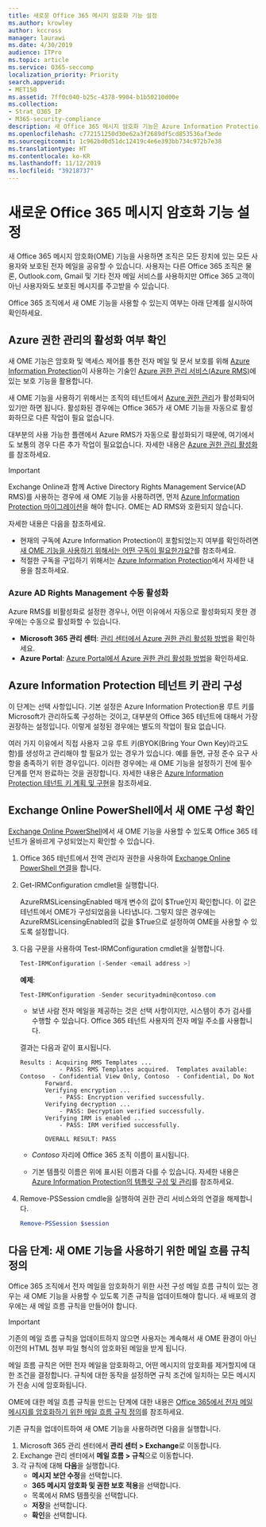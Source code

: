 ```yaml
---
title: 새로운 Office 365 메시지 암호화 기능 설정
ms.author: krowley
author: kccross
manager: laurawi
ms.date: 4/30/2019
audience: ITPro
ms.topic: article
ms.service: O365-seccomp
localization_priority: Priority
search.appverid:
- MET150
ms.assetid: 7ff0c040-b25c-4378-9904-b1b50210d00e
ms.collection:
- Strat_O365_IP
- M365-security-compliance
description: 새 Office 365 메시지 암호화 기능은 Azure Information Protection을 바탕으로 하여 구현되었고, 이 기능을 사용하면 조직 내부나 조직 외부의 사람과 보호된 전자 메일을 사용하여 통신할 수 있습니다. 새 OME 기능은 다른 Office 365 조직, Outlook.com, Gmail 및 기타 전자 메일 서비스와 함께 동작합니다.
ms.openlocfilehash: c772151250d30e62a3f2689df5cd853536af3ede
ms.sourcegitcommit: 1c962bd0d51dc12419c4e6e393bb734c972b7e38
ms.translationtype: HT
ms.contentlocale: ko-KR
ms.lasthandoff: 11/12/2019
ms.locfileid: "39218737"
---
```

# <a name="set-up-new-office-365-message-encryption-capabilities"></a>새로운 Office 365 메시지 암호화 기능 설정

새 Office 365 메시지 암호화(OME) 기능을 사용하면 조직은 모든 장치에 있는 모든 사용자와 보호된 전자 메일을 공유할 수 있습니다. 사용자는 다른 Office 365 조직은 물론, Outlook.com, Gmail 및 기타 전자 메일 서비스를 사용하지만 Office 365 고객이 아닌 사용자와도 보호된 메시지를 주고받을 수 있습니다.

Office 365 조직에서 새 OME 기능을 사용할 수 있는지 여부는 아래 단계를 실시하여 확인하세요.

## <a name="verify-that-azure-rights-management-is-active"></a>Azure 권한 관리의 활성화 여부 확인

새 OME 기능은 암호화 및 액세스 제어를 통한 전자 메일 및 문서 보호를 위해 [Azure Information Protection](https://docs.microsoft.com/azure/information-protection/what-is-azure-rms)이 사용하는 기술인 [Azure 권한 관리 서비스(Azure RMS)](https://docs.microsoft.com/azure/information-protection/what-is-information-protection)에 있는 보호 기능을 활용합니다.

새 OME 기능을 사용하기 위해서는 조직의 테넌트에서 [Azure 권한 관리](https://docs.microsoft.com/azure/information-protection/what-is-azure-rms)가 활성화되어 있기만 하면 됩니다. 활성화된 경우에는 Office 365가 새 OME 기능을 자동으로 활성화하므로 다른 작업이 필요 없습니다.

대부분의 사용 가능한 플랜에서 Azure RMS가 자동으로 활성화되기 때문에, 여기에서도 보통의 경우 다른 추가 작업이 필요없습니다. 자세한 내용은 [Azure 권한 관리 활성화](https://docs.microsoft.com/azure/information-protection/activate-service)를 참조하세요.

>[!IMPORTANT]
>Exchange Online과 함께 Active Directory Rights Management Service(AD RMS)를 사용하는 경우에 새 OME 기능을 사용하려면, 먼저 [Azure Information Protection 마이그레이션](https://docs.microsoft.com/azure/information-protection/migrate-from-ad-rms-to-azure-rms)을 해야 합니다. OME는 AD RMS와 호환되지 않습니다.  

자세한 내용은 다음을 참조하세요.

- 현재의 구독에 Azure Information Protection이 포함되었는지 여부를 확인하려면 [새 OME 기능을 사용하기 위해서는 어떤 구독이 필요한가요?](ome-faq.md#what-subscriptions-do-i-need-to-use-the-new-ome-capabilities)를 참조하세요.
- 적절한 구독을 구입하기 위해서는 [Azure Information Protection](https://azure.microsoft.com/services/information-protection/)에서 자세한 내용을 참조하세요.  

### <a name="manually-activating-azure-rights-management"></a>Azure AD Rights Management 수동 활성화

Azure RMS를 비활성화로 설정한 경우나, 어떤 이유에서 자동으로 활성화되지 못한 경우에는 수동으로 활성화할 수 있습니다.

- **Microsoft 365 관리 센터**: [관리 센터에서 Azure 권한 관리 활성화 방법](https://docs.microsoft.com/azure/information-protection/activate-office365)을 확인하세요.
- **Azure Portal**: [Azure Portal에서 Azure 권한 관리 활성화 방법](https://docs.microsoft.com/azure/information-protection/activate-azure)을 확인하세요.

## <a name="configure-management-of-your-azure-information-protection-tenant-key"></a>Azure Information Protection 테넌트 키 관리 구성

이 단계는 선택 사항입니다. 기본 설정은 Azure Information Protection용 루트 키를 Microsoft가 관리하도록 구성하는 것이고, 대부분의 Office 365 테넌트에 대해서 가장 권장하는 설정입니다. 이렇게 설정된 경우에는 별도의 작업이 필요 없습니다.

여러 가지 이유에서 직접 사용자 고유 루트 키(BYOK(Bring Your Own Key)라고도 함)를 생성하고 관리해야 할 필요가 있는 경우가 있습니다. 예를 들면, 규정 준수 요구 사항을 충족하기 위한 경우입니다. 이러한 경우에는 새 OME 기능을 설정하기 전에 필수 단계를 먼저 완료하는 것을 권장합니다. 자세한 내용은 [Azure Information Protection 테넌트 키 계획 및 구현](https://docs.microsoft.com/information-protection/plan-design/plan-implement-tenant-key)을 참조하세요.

## <a name="verify-new-ome-configuration-in-exchange-online-powershell"></a>Exchange Online PowerShell에서 새 OME 구성 확인

[Exchange Online PowerShell](https://docs.microsoft.com/powershell/exchange/exchange-online/exchange-online-powershell?view=exchange-ps)에서 새 OME 기능을 사용할 수 있도록 Office 365 테넌트가 올바르게 구성되었는지 확인할 수 있습니다.
  
1. Office 365 테넌트에서 전역 관리자 권한을 사용하여 [Exchange Online PowerShell 연결](https://docs.microsoft.com/powershell/exchange/exchange-online/connect-to-exchange-online-powershell/connect-to-exchange-online-powershell)을 합니다.

2. Get-IRMConfiguration cmdlet을 실행합니다.

     AzureRMSLicensingEnabled 매개 변수의 값이 $True인지 확인합니다. 이 값은 테넌트에서 OME가 구성되었음을 나타냅니다. 그렇지 않은 경우에는 AzureRMSLicensingEnabled의 값을 $True으로 설정하여 OME을 사용할 수 있도록 설정합니다.

3. 다음 구문을 사용하여 Test-IRMConfiguration cmdlet을 실행합니다.

     ```powershell
     Test-IRMConfiguration [-Sender <email address >]
     ```  

   **예제**:

     ```powershell
     Test-IRMConfiguration -Sender securityadmin@contoso.com
     ```

     - 보낸 사람 전자 메일을 제공하는 것은 선택 사항이지만, 시스템이 추가 검사를 수행할 수 있습니다. Office 365 테넌트 사용자의 전자 메일 주소를 사용합니다.

     결과는 다음과 같이 표시됩니다.

     ```text
    Results : Acquiring RMS Templates ...
                - PASS: RMS Templates acquired.  Templates available: Contoso  - Confidential View Only, Contoso  - Confidential, Do Not
            Forward.
            Verifying encryption ...
                - PASS: Encryption verified successfully.
            Verifying decryption ...
                - PASS: Decryption verified successfully.
            Verifying IRM is enabled ...
                - PASS: IRM verified successfully.

            OVERALL RESULT: PASS
    ```

   - *Contoso* 자리에 Office 365 조직 이름이 표시됩니다.

   - 기본 템플릿 이름은 위에 표시된 이름과 다를 수 있습니다. 자세한 내용은 [Azure Information Protection의 템플릿 구성 및 관리](https://docs.microsoft.com/azure/information-protection/configure-policy-templates)를 참조하세요.

4. Remove-PSSession cmdle을 실행하여 권한 관리 서비스와의 연결을 해제합니다.

     ```powershell
     Remove-PSSession $session
     ```

## <a name="next-steps-define-mail-flow-rules-to-use-new-ome-capabilities"></a>다음 단계: 새 OME 기능을 사용하기 위한 메일 흐름 규칙 정의

Office 365 조직에서 전자 메일을 암호화하기 위한 사전 구성 메일 흐름 규칙이 있는 경우는 새 OME 기능을 사용할 수 있도록 기존 규칙을 업데이트해야 합니다. 새 배포의 경우에는 새 메일 흐름 규칙을 만들어야 합니다.

>[!IMPORTANT]
>기존의 메일 흐름 규칙을 업데이트하지 않으면 사용자는 계속해서 새 OME 환경이 아닌 이전의 HTML 첨부 파일 형식의 암호화된 메일을 받게 됩니다.

메일 흐름 규칙은 어떤 전자 메일을 암호화하고, 어떤 메시지의 암호화를 제거할지에 대한 조건을 결정합니다. 규칙에 대한 동작을 설정하면 규칙 조건에 일치하는 모든 메시지가 전송 시에 암호화됩니다.
  
OME에 대한 메일 흐름 규칙을 만드는 단계에 대한 내용은 [Office 365에서 전자 메일 메시지를 암호화하기 위한 메일 흐름 규칙 정의](define-mail-flow-rules-to-encrypt-email.md)를 참조하세요.

기존 규칙을 업데이트하여 새 OME 기능을 사용하려면 다음을 실행합니다.

1. Microsoft 365 관리 센터에서 **관리 센터 > Exchange**로 이동합니다.
2. Exchange 관리 센터에서 **메일 흐름 > 규칙**으로 이동합니다.
3. 각 규칙에 대해 **다음**을 실행합니다.
    - **메시지 보안 수정**을 선택합니다.
    - **365 메시지 암호화 및 권한 보호 적용**을 선택합니다.
    - 목록에서 RMS 템플릿을 선택합니다.
    - **저장**을 선택합니다.
    - **확인**을 선택합니다.
